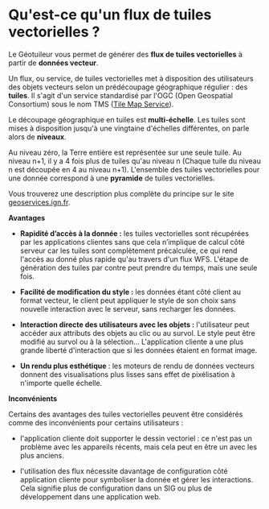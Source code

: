 # Qu'est-ce qu'un flux de tuiles vectorielles ?

Le Géotuileur vous permet de générer des **flux de tuiles vectorielles** à partir de **données vecteur**.

Un flux, ou service, de tuiles vectorielles met à disposition des utilisateurs des objets vecteurs selon un prédécoupage géographique régulier : des **tuiles**. Il s'agit d'un service standardisé par l'OGC (Open Geospatial Consortium) sous le nom TMS ([Tile Map Service](https://wiki.osgeo.org/wiki/Tile_Map_Service_Specification)).

Le découpage géographique en tuiles est **multi-échelle**. Les tuiles sont mises à disposition jusqu'à une vingtaine d'échelles différentes, on parle alors de **niveaux**.

Au niveau zéro, la Terre entière est représentée sur une seule tuile. Au niveau n+1, il y a 4 fois plus de tuiles qu'au niveau n (Chaque tuile du niveau n est découpée en 4 au niveau n+1). L'ensemble des tuiles vectorielles pour une donnée correspond à une **pyramide** de tuiles vectorielles.

Vous trouverez une description plus complète du principe sur le site [geoservices.ign.fr](https://geoservices.ign.fr/documentation/services/api-et-services-ogc/vecteur-tuile-tmswmts).

**Avantages**

* **Rapidité d’accès à la donnée :** les tuiles vectorielles sont récupérées par les applications clientes sans que cela n’implique de calcul côté serveur car les tuiles sont complètement précalculée, ce qui rend l'accès au donné plus rapide qu'au travers d'un flux WFS. L'étape de génération des tuiles par contre peut prendre du temps, mais une seule fois.

* **Facilité de modification du style :** les données étant côté client au format vecteur, le client peut appliquer le style de son choix sans nouvelle interaction avec le serveur, sans recharger les données.

* **Interaction directe des utilisateurs avec les objets :** l'utilisateur peut accéder aux attributs des objets au clic ou au survol. Le style peut être modifié au survol ou à la sélection... L'application cliente a une plus grande liberté d'interaction que si les données étaient en format image.

* **Un rendu plus esthétique** : les moteurs de rendu de données vecteurs donnent des visualisations plus lisses sans effet de pixélisation à n'importe quelle échelle.

**Inconvénients**

Certains des avantages des tuiles vectorielles peuvent être considérés comme des inconvénients pour certains utilisateurs :

* l'application cliente doit supporter le dessin vectoriel : ce n'est pas un problème avec les appareils récents, mais cela peut en être un avec les plus anciens.

* l'utilisation des flux nécessite davantage de configuration côté application cliente pour symboliser la donnée et gérer les interactions. Cela signifie plus de configuration dans un SIG ou plus de développement dans une application web.
